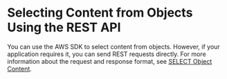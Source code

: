 # Selecting Content from Objects Using the REST API<a name="SelectObjectContentUsingRestApi"></a>

You can use the AWS SDK to select content from objects\. However, if your application requires it, you can send REST requests directly\. For more information about the request and response format, see [SELECT Object Content](https://docs.aws.amazon.com/AmazonS3/latest/API/RESTObjectSELECTContent.html)\.